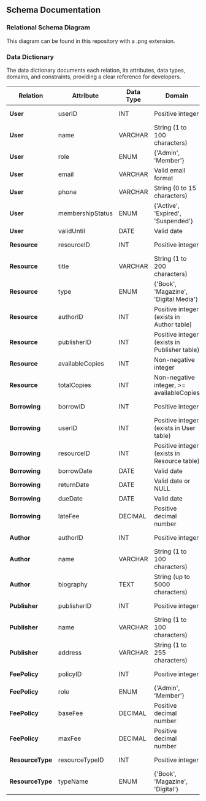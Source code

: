 ## Schema Documentation

### Relational Schema Diagram
This diagram can be found in this repository with a .png extension.

### Data Dictionary

The data dictionary documents each relation, its attributes, data types, domains, and constraints, providing a clear reference for developers.

| Relation        | Attribute            | Data Type                        | Domain                                        | Constraint                                    |
|-----------------|----------------------|----------------------------------|-----------------------------------------------|-----------------------------------------------|
| **User**        | userID               | INT                              | Positive integer                              | Primary Key, Unique, Not Null                 |
| **User**        | name                 | VARCHAR                          | String (1 to 100 characters)                  | Not Null                                      |
| **User**        | role                 | ENUM                             | {'Admin', 'Member'}                           | Not Null                                      |
| **User**        | email                | VARCHAR                          | Valid email format                            | Unique, Not Null                              |
| **User**        | phone                | VARCHAR                          | String (0 to 15 characters)                   | Optional                                      |
| **User**        | membershipStatus     | ENUM                             | {'Active', 'Expired', 'Suspended'}            | Not Null                                      |
| **User**        | validUntil           | DATE                             | Valid date                                    | Not Null                                      |
| **Resource**    | resourceID           | INT                              | Positive integer                              | Primary Key, Unique, Not Null                 |
| **Resource**    | title                | VARCHAR                          | String (1 to 200 characters)                  | Not Null                                      |
| **Resource**    | type                 | ENUM                             | {'Book', 'Magazine', 'Digital Media'}         | Not Null                                      |
| **Resource**    | authorID             | INT                              | Positive integer (exists in Author table)     | Foreign Key (Author.authorID), Not Null       |
| **Resource**    | publisherID          | INT                              | Positive integer (exists in Publisher table)  | Foreign Key (Publisher.publisherID), Not Null |
| **Resource**    | availableCopies      | INT                              | Non-negative integer                          | Not Null                                      |
| **Resource**    | totalCopies          | INT                              | Non-negative integer, >= availableCopies      | Not Null                                      |
| **Borrowing**   | borrowID             | INT                              | Positive integer                              | Primary Key, Unique, Not Null                 |
| **Borrowing**   | userID               | INT                              | Positive integer (exists in User table)       | Foreign Key (User.userID), Not Null           |
| **Borrowing**   | resourceID           | INT                              | Positive integer (exists in Resource table)   | Foreign Key (Resource.resourceID), Not Null   |
| **Borrowing**   | borrowDate           | DATE                             | Valid date                                    | Not Null                                      |
| **Borrowing**   | returnDate           | DATE                             | Valid date or NULL                            | Optional                                      |
| **Borrowing**   | dueDate              | DATE                             | Valid date                                    | Not Null                                      |
| **Borrowing**   | lateFee              | DECIMAL                          | Positive decimal number                       | Calculated                                    |
| **Author**      | authorID             | INT                              | Positive integer                              | Primary Key, Unique, Not Null                 |
| **Author**      | name                 | VARCHAR                          | String (1 to 100 characters)                  | Not Null                                      |
| **Author**      | biography            | TEXT                             | String (up to 5000 characters)                | Optional                                      |
| **Publisher**   | publisherID          | INT                              | Positive integer                              | Primary Key, Unique, Not Null                 |
| **Publisher**   | name                 | VARCHAR                          | String (1 to 100 characters)                  | Not Null                                      |
| **Publisher**   | address              | VARCHAR                          | String (1 to 255 characters)                  | Optional                                      |
| **FeePolicy**   | policyID             | INT                              | Positive integer                              | Primary Key, Unique, Not Null                 |
| **FeePolicy**   | role                 | ENUM                             | {'Admin', 'Member'}                           | Not Null                                      |
| **FeePolicy**   | baseFee              | DECIMAL                          | Positive decimal number                       | Not Null                                      |
| **FeePolicy**   | maxFee               | DECIMAL                          | Positive decimal number                       | Not Null                                      |
| **ResourceType**| resourceTypeID       | INT                              | Positive integer                              | Primary Key, Unique, Not Null                 |
| **ResourceType**| typeName             | ENUM                             | {'Book', 'Magazine', 'Digital'}               | Not Null                                      |
